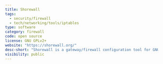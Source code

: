 ```yaml
---
title: Shorewall
tags:
  - security/firewall
  - tech/networking/tools/iptables
type: software
category: firewall
code: open source
license: GNU GPLv2+
website: "https://shorewall.org/"
desc-short: "Shorewall is a gateway/firewall configuration tool for GNU/Linux.\nFor a high level description of Shorewall, see the [Introduction to Shorewall](https://shorewall.org/Introduction.html). To review Shorewall functionality, see the [Features Page](https://shorewall.org/shorewall_features.htm).\n"
visibility: public
---
```

